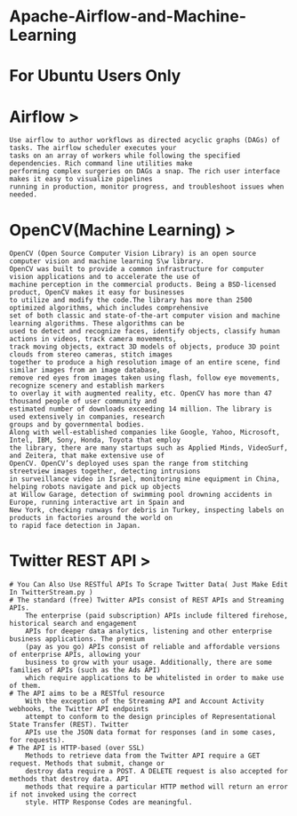 # Apache-Airflow-and-Machine-Learning
# For Ubuntu Users Only
# Airflow >
	Use airflow to author workflows as directed acyclic graphs (DAGs) of tasks. The airflow scheduler executes your 
	tasks on an array of workers while following the specified dependencies. Rich command line utilities make 
	performing complex surgeries on DAGs a snap. The rich user interface makes it easy to visualize pipelines 
	running in production, monitor progress, and troubleshoot issues when needed.
# OpenCV(Machine Learning) >
	OpenCV (Open Source Computer Vision Library) is an open source computer vision and machine learning S\w library.
	OpenCV was built to provide a common infrastructure for computer vision applications and to accelerate the use of 
	machine perception in the commercial products. Being a BSD-licensed product, OpenCV makes it easy for businesses 
	to utilize and modify the code.The library has more than 2500 optimized algorithms, which includes comprehensive 
	set of both classic and state-of-the-art computer vision and machine learning algorithms. These algorithms can be 
	used to detect and recognize faces, identify objects, classify human actions in videos, track camera movements, 
	track moving objects, extract 3D models of objects, produce 3D point clouds from stereo cameras, stitch images 
	together to produce a high resolution image of an entire scene, find similar images from an image database, 
	remove red eyes from images taken using flash, follow eye movements, recognize scenery and establish markers 
	to overlay it with augmented reality, etc. OpenCV has more than 47 thousand people of user community and 
	estimated number of downloads exceeding 14 million. The library is used extensively in companies, research 
	groups and by governmental bodies.
	Along with well-established companies like Google, Yahoo, Microsoft, Intel, IBM, Sony, Honda, Toyota that employ 
	the library, there are many startups such as Applied Minds, VideoSurf, and Zeitera, that make extensive use of 
	OpenCV. OpenCV’s deployed uses span the range from stitching streetview images together, detecting intrusions 
	in surveillance video in Israel, monitoring mine equipment in China, helping robots navigate and pick up objects 
	at Willow Garage, detection of swimming pool drowning accidents in Europe, running interactive art in Spain and 
	New York, checking runways for debris in Turkey, inspecting labels on products in factories around the world on 
	to rapid face detection in Japan.
# Twitter REST API >
	# You Can Also Use RESTful APIs To Scrape Twitter Data( Just Make Edit In TwitterStream.py )
	# The standard (free) Twitter APIs consist of REST APIs and Streaming APIs.
		The enterprise (paid subscription) APIs include filtered firehose, historical search and engagement 
		APIs for deeper data analytics, listening and other enterprise business applications. The premium 
		(pay as you go) APIs consist of reliable and affordable versions of enterprise APIs, allowing your 
		business to grow with your usage. Additionally, there are some families of APIs (such as the Ads API) 
		which require applications to be whitelisted in order to make use of them.
	# The API aims to be a RESTful resource
		With the exception of the Streaming API and Account Activity webhooks, the Twitter API endpoints 
		attempt to conform to the design principles of Representational State Transfer (REST). Twitter 
		APIs use the JSON data format for responses (and in some cases, for requests).
	# The API is HTTP-based (over SSL)
		Methods to retrieve data from the Twitter API require a GET request. Methods that submit, change or 
		destroy data require a POST. A DELETE request is also accepted for methods that destroy data. API 
		methods that require a particular HTTP method will return an error if not invoked using the correct 
		style. HTTP Response Codes are meaningful.
